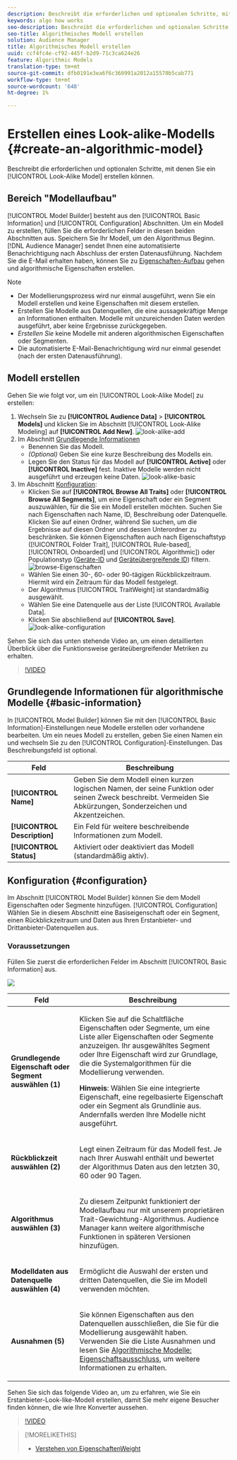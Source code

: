 ```yaml
---
description: Beschreibt die erforderlichen und optionalen Schritte, mit denen Sie ein algorithmisches Modell in Model Builder erstellen können.
keywords: algo how works
seo-description: Beschreibt die erforderlichen und optionalen Schritte, mit denen Sie ein algorithmisches Modell in Model Builder erstellen können.
seo-title: Algorithmisches Modell erstellen
solution: Audience Manager
title: Algorithmisches Modell erstellen
uuid: ccf4fc4e-cf92-445f-b2d9-71c3ca624e26
feature: Algorithmic Models
translation-type: tm+mt
source-git-commit: dfb0191e3ea6f6c360991a2012a15570b5cab771
workflow-type: tm+mt
source-wordcount: '648'
ht-degree: 1%

---
```



# Erstellen eines Look-alike-Modells {#create-an-algorithmic-model}

Beschreibt die erforderlichen und optionalen Schritte, mit denen Sie ein [!UICONTROL Look-Alike Model] erstellen können.

## Bereich &quot;Modellaufbau&quot;

[!UICONTROL Model Builder] besteht aus den  [!UICONTROL Basic Information] und  [!UICONTROL Configuration] Abschnitten. Um ein Modell zu erstellen, füllen Sie die erforderlichen Felder in diesen beiden Abschnitten aus. Speichern Sie Ihr Modell, um den Algorithmus Beginn. [!DNL Audience Manager] sendet Ihnen eine automatisierte Benachrichtigung nach Abschluss der ersten Datenausführung. Nachdem Sie die E-Mail erhalten haben, können Sie zu [Eigenschaften-Aufbau](../../features/traits/about-trait-builder.md) gehen und algorithmische Eigenschaften erstellen.

>[!NOTE]
>
>* Der Modellierungsprozess wird nur einmal ausgeführt, wenn Sie ein Modell erstellen und keine Eigenschaften mit diesem erstellen.
>* Erstellen Sie Modelle aus Datenquellen, die eine aussagekräftige Menge an Informationen enthalten. Modelle mit unzureichenden Daten werden ausgeführt, aber keine Ergebnisse zurückgegeben.
>* *Erstellen Sie* keine Modelle mit anderen algorithmischen Eigenschaften oder Segmenten.
>* Die automatisierte E-Mail-Benachrichtigung wird nur einmal gesendet (nach der ersten Datenausführung).


## Modell erstellen

Gehen Sie wie folgt vor, um ein [!UICONTROL Look-Alike Model] zu erstellen:

1. Wechseln Sie zu **[!UICONTROL Audience Data]** > **[!UICONTROL Models]** und klicken Sie im Abschnitt [!UICONTROL Look-Alike Modeling] auf **[!UICONTROL Add New]**.
   ![look-alike-add](assets/look-alike-add.png)
1. Im Abschnitt [Grundlegende Informationen](../../features/algorithmic-models/create-model.md#basic-information)
   * Benennen Sie das Modell.
   * *(Optional)* Geben Sie eine kurze Beschreibung des Modells ein.
   * Legen Sie den Status für das Modell auf **[!UICONTROL Active]** oder **[!UICONTROL Inactive]** fest. Inaktive Modelle werden nicht ausgeführt und erzeugen keine Daten.
      ![look-alike-basic](assets/look-alike-basic.png)
1. Im Abschnitt [Konfiguration](../../features/algorithmic-models/create-model.md#configuration):
   * Klicken Sie auf **[!UICONTROL Browse All Traits]** oder **[!UICONTROL Browse All Segments]**, um eine Eigenschaft oder ein Segment auszuwählen, für die Sie ein Modell erstellen möchten. Suchen Sie nach Eigenschaften nach Name, ID, Beschreibung oder Datenquelle. Klicken Sie auf einen Ordner, während Sie suchen, um die Ergebnisse auf diesen Ordner und dessen Unterordner zu beschränken. Sie können Eigenschaften auch nach Eigenschaftstyp ([!UICONTROL Folder Trait], [!UICONTROL Rule-based], [!UICONTROL Onboarded] und [!UICONTROL Algorithmic]) oder Populationstyp ([Geräte-ID](../../reference/ids-in-aam.md) und [Geräteübergreifende ID](../../reference/ids-in-aam.md)) filtern.
      ![browse-Eigenschaften](assets/browse-traits.png)
   * Wählen Sie einen 30-, 60- oder 90-tägigen Rückblickzeitraum. Hiermit wird ein Zeitraum für das Modell festgelegt.
   * Der Algorithmus [!UICONTROL TraitWeight] ist standardmäßig ausgewählt.
   * Wählen Sie eine Datenquelle aus der Liste [!UICONTROL Available Data].
   * Klicken Sie abschließend auf **[!UICONTROL Save]**.
      ![look-alike-configuration](assets/look-alike-configuration.png)

Sehen Sie sich das unten stehende Video an, um einen detaillierten Überblick über die Funktionsweise geräteübergreifender Metriken zu erhalten.

>[!VIDEO](https://docs.adobe.com/content/help/en/audience-manager-learn/tutorials/build-and-manage-audiences/profile-merge/understanding-cross-device-metrics-in-audience-manager.html)

## Grundlegende Informationen für algorithmische Modelle {#basic-information}

<!-- r_model_basic.xml -->

In [!UICONTROL Model Builder] können Sie mit den [!UICONTROL Basic Information]-Einstellungen neue Modelle erstellen oder vorhandene bearbeiten. Um ein neues Modell zu erstellen, geben Sie einen Namen ein und wechseln Sie zu den [!UICONTROL Configuration]-Einstellungen. Das Beschreibungsfeld ist optional.

| Feld | Beschreibung |
|---|---|
| **[!UICONTROL Name]** | Geben Sie dem Modell einen kurzen logischen Namen, der seine Funktion oder seinen Zweck beschreibt. Vermeiden Sie Abkürzungen, Sonderzeichen und Akzentzeichen. |
| **[!UICONTROL Description]** | Ein Feld für weitere beschreibende Informationen zum Modell. |
| **[!UICONTROL Status]** | Aktiviert oder deaktiviert das Modell (standardmäßig aktiv). |

## Konfiguration {#configuration}

Im Abschnitt [!UICONTROL Model Builder] können Sie dem Modell Eigenschaften oder Segmente hinzufügen. [!UICONTROL Configuration] Wählen Sie in diesem Abschnitt eine Basiseigenschaft oder ein Segment, einen Rückblickzeitraum und Daten aus Ihren Erstanbieter- und Drittanbieter-Datenquellen aus.

<!-- r_model_configuration.xml -->

### Voraussetzungen

Füllen Sie zuerst die erforderlichen Felder im Abschnitt [!UICONTROL Basic Information] aus.

![](assets/lam_exclude_traits_numbered.png)

<table id="table_7A6BE5E5498D4776A30323B743954150"> 
 <thead> 
  <tr> 
   <th colname="col1" class="entry"> Feld </th> 
   <th colname="col2" class="entry"> Beschreibung </th> 
  </tr> 
 </thead>
 <tbody> 
  <tr> 
   <td colname="col1"> <p><b>Grundlegende Eigenschaft oder Segment auswählen (1)</b> </p> </td> 
   <td colname="col2"> <p>Klicken Sie auf die Schaltfläche Eigenschaften oder Segmente, um eine Liste aller Eigenschaften oder Segmente anzuzeigen. Ihr ausgewähltes Segment oder Ihre Eigenschaft wird zur Grundlage, die die Systemalgorithmen für die Modellierung verwenden. </p> <p> <p><b>Hinweis</b>: Wählen Sie eine integrierte Eigenschaft, eine regelbasierte Eigenschaft oder ein Segment als Grundlinie aus. Andernfalls werden Ihre Modelle nicht ausgeführt. </p> </p> </td> 
  </tr> 
  <tr> 
   <td colname="col1"> <p><b>Rückblickzeit auswählen (2)</b> </p> </td> 
   <td colname="col2"> <p>Legt einen Zeitraum für das Modell fest. Je nach Ihrer Auswahl enthält und bewertet der Algorithmus Daten aus den letzten 30, 60 oder 90 Tagen. </p> </td> 
  </tr> 
  <tr> 
   <td colname="col1"> <p><b>Algorithmus auswählen (3)</b> </p> </td> 
   <td colname="col2"> <p>Zu diesem Zeitpunkt funktioniert der Modellaufbau nur mit unserem proprietären <span class="keyword"> Trait-Gewichtung</span>-Algorithmus. <span class="keyword"> Audience </span> Manager kann weitere algorithmische Funktionen in späteren Versionen hinzufügen. </p> </td>
  </tr>
  <tr> 
   <td colname="col1"> <p><b>Modelldaten aus Datenquelle auswählen (4)</b> </p> </td> 
   <td colname="col2"> <p>Ermöglicht die Auswahl der ersten und dritten Datenquellen, die Sie im Modell verwenden möchten. </p> </td>
  </tr> 
  <tr> 
   <td colname="col1"> <p><b>Ausnahmen (5)</b> </p> </td> 
   <td colname="col2"> <p>Sie können Eigenschaften aus den Datenquellen ausschließen, die Sie für die Modellierung ausgewählt haben. Verwenden Sie die Liste <span class="wintitle"> Ausnahmen</span> und lesen Sie <a href="../../features/algorithmic-models/trait-exclusion-algo-models.md"> Algorithmische Modelle: Eigenschaftsausschluss</a>, um weitere Informationen zu erhalten. </p> </td>
  </tr> 
 </tbody>
</table>

Sehen Sie sich das folgende Video an, um zu erfahren, wie Sie ein Erstanbieter-Look-like-Modell erstellen, damit Sie mehr eigene Besucher finden können, die wie Ihre Konverter aussehen.

>[!VIDEO](https://video.tv.adobe.com/v/23504/)

>[!MORELIKETHIS]
>
>* [Verstehen von EigenschaftenWeight](../../features/algorithmic-models/understanding-models.md#understanding-traitweight)

